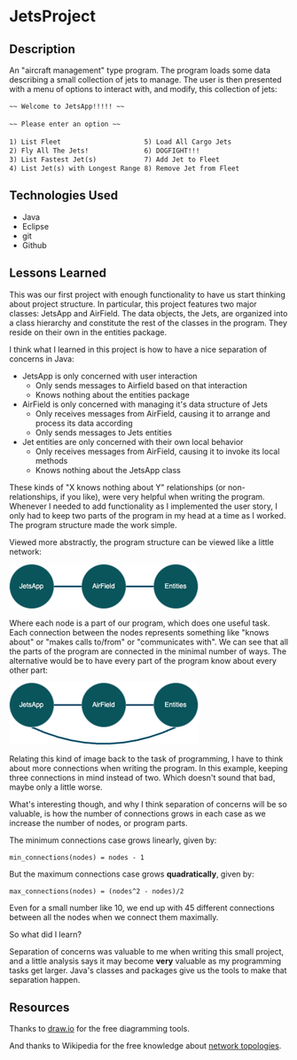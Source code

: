 # JetsProject

## Description

An "aircraft management" type program. The program loads some data describing a small collection of jets to manage. The user is then presented with a menu of options to interact with, and modify, this collection of jets:

~~~
~~ Welcome to JetsApp!!!!! ~~

~~ Please enter an option ~~

1) List Fleet                     5) Load All Cargo Jets
2) Fly All The Jets!              6) DOGFIGHT!!!
3) List Fastest Jet(s)            7) Add Jet to Fleet
4) List Jet(s) with Longest Range 8) Remove Jet from Fleet

~~~

## Technologies Used

- Java
- Eclipse
- git
- Github

## Lessons Learned


This was our first project with enough functionality to have us start thinking about project structure. In particular, this project features two major classes: JetsApp and AirField. The data objects, the Jets, are organized into a class hierarchy and constitute the rest of the classes in the program. They reside on their own in the entities package.

I think what I learned in this project is how to have a nice separation of concerns in Java:

* JetsApp is only concerned with user interaction
    * Only sends messages to Airfield based on that interaction
    * Knows nothing about the entities package
* AirField is only concerned with managing it's data structure of Jets
    * Only receives messages from AirField, causing it to arrange and process its data according
    * Only sends messages to Jets entities
* Jet entities are only concerned with their own local behavior
    * Only receives messages from AirField, causing it to invoke its local methods
    * Knows nothing about the JetsApp class

These kinds of "X knows nothing about Y" relationships (or non-relationships, if you like), were very helpful when writing the program. Whenever I needed to add functionality as I implemented the user story, I only had to keep two parts of the program in my head at a time as I worked. The program structure made the work simple. 

Viewed more abstractly, the program structure can be viewed like a little network:

![minimum graph](images/min_graph.png "minimum graph")

Where each node is a part of our program, which does one useful task.  Each connection between the nodes represents something like "knows about" or "makes calls to/from" or "communicates with". We can see that all the parts of the program are connected in the minimal number of ways. The alternative would be to have every part of the program know about every other part:

![maximum graph](images/max_graph.png "maximum graph")

Relating this kind of image back to the task of programming, I have to think about more connections when writing the program. In this example, keeping three connections in mind instead of two. Which doesn't sound that bad, maybe only a little worse. 

What's interesting though, and why I think separation of concerns will be so valuable, is how the number of connections grows in each case as we increase the number of nodes, or program parts.

The minimum connections case grows linearly, given by:

~~~
min_connections(nodes) = nodes - 1
~~~

But the maximum connections case grows **quadratically**, given by:

~~~
max_connections(nodes) = (nodes^2 - nodes)/2
~~~

Even for a small number like 10, we end up with 45 different connections between all the nodes when we connect them maximally.

So what did I learn?

Separation of concerns was valuable to me when writing this small project, and a little analysis says it may become **very** valuable as my programming tasks get larger. Java's classes and packages give us the tools to make that separation happen.


## Resources

Thanks to [draw.io](https://www.drawio.com/) for the free diagramming tools. 

And thanks to Wikipedia for the free knowledge about [network topologies](https://en.wikipedia.org/wiki/Network_topology).


